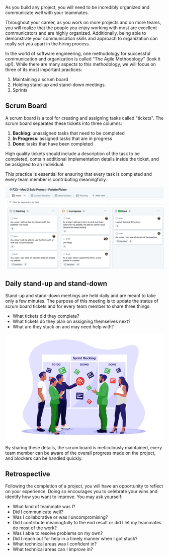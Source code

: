 As you build any project, you will need to be incredibly organized and communicate well with your teammates.

Throughout your career, as you work on more projects and on more teams, you will realize that the people you enjoy working with most are excellent communicators and are highly organized. Additionally, being able to demonstrate your communication skills and approach to organization can really set you apart in the hiring process.

In the world of software engineering, one methodology for successful communication and organization is called "The Agile Methodology" (look it up!). While there are many aspects to this methodology, we will focus on three of its most important practices: 
1. Maintaining a scrum board
2. Holding stand-up and stand-down meetings.
3. Sprints

## Scrum Board

A scrum board is a tool for creating and assigning tasks called "tickets". The scrum board separates these tickets into three columns:
1. **Backlog**: unassigned tasks that need to be completed
2. **In Progress**: assigned tasks that are in progress
3. **Done**: tasks that have been completed

High quality tickets should include a description of the task to be completed, contain additional implementation details inside the ticket, and be assigned to an individual.

This practice is essential for ensuring that every task is completed and every team member is contributing meaningfully.

![A scrumboard is a tool for managing tasks called "tickets"](./img/scrumboard.png)

## Daily stand-up and stand-down

Stand-up and stand-down meetings are held daily and are meant to take only a few minutes. The purpose of this meeting is to update the status of scrum board tickets and for every team member to share three things:

* What tickets did they complete?  
* What tickets do they plan on assigning themselves next?  
* What are they stuck on and may need help with?

![A stand-up meeting looking over the scrum board](img/stand-up.png)

By sharing these details, the scrum board is meticulously maintained, every team member can be aware of the overall progress made on the project, and blockers can be handled quickly.

## Retrospective

Following the completion of a project, you will have an opportunity to reflect on your experience. Doing so encourages you to celebrate your wins and identify how you want to improve. You may ask yourself:

- What kind of teammate was I? 
- Did I communicate well? 
- Was I collaborative or was I uncompromising?
- Did I contribute meaningfully to the end result or did I let my teammates do most of the work?
- Was I able to resolve problems on my own? 
- Did I reach out for help in a timely manner when I got stuck?
- What technical areas was I confident in?
- What technical areas can I improve in?